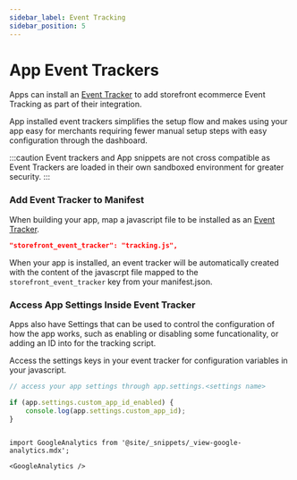 ```yaml
---
sidebar_label: Event Tracking
sidebar_position: 5
---
```

# App Event Trackers

Apps can install an [Event Tracker](/docs/themes/event-tracking.md) to add storefront ecommerce Event Tracking as part of their integration.

App installed event trackers simplifies the setup flow and makes using your app easy for merchants requiring fewer manual setup steps with easy configuration through the dashboard.


:::caution
Event trackers and App snippets are not cross compatible as Event Trackers are loaded in their own sandboxed environment for greater security.
:::

### Add Event Tracker to Manifest

When building your app, map a javascript file to be installed as an [Event Tracker](/docs/themes/event-tracking.md).

```json title="Example Storefront Event Tracker"
"storefront_event_tracker": "tracking.js",
```

When your app is installed, an event tracker will be automatically created with the content of the javascrpt file mapped to the `storefront_event_tracker` key from your manifest.json.

### Access App Settings Inside Event Tracker

Apps also have Settings that can be used to control the configuration of how the app works, such as enabling or disabling some funcationality, or adding an ID into for the tracking script.

Access the settings keys in your event tracker for configuration variables in your javascript.

```javascript title="Example Settings Usage in Snippet"
// access your app settings through app.settings.<settings name>

if (app.settings.custom_app_id_enabled) {
    console.log(app.settings.custom_app_id);
}
```

```mdx-code-block

import GoogleAnalytics from '@site/_snippets/_view-google-analytics.mdx';

<GoogleAnalytics />

```
